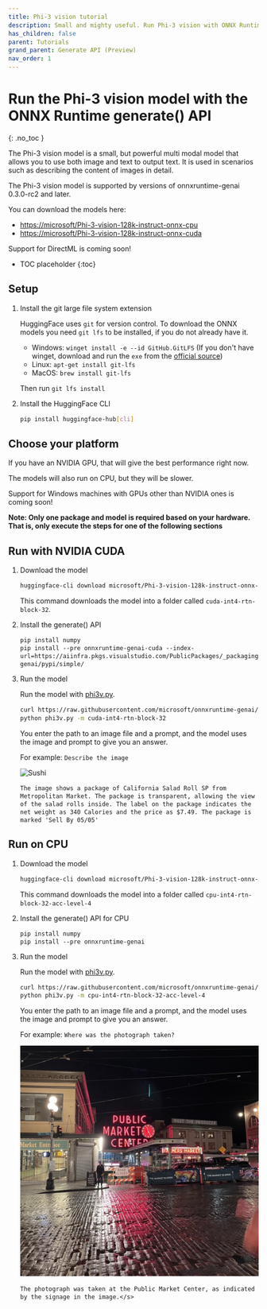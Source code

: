 ```yaml
---
title: Phi-3 vision tutorial
description: Small and mighty useful. Run Phi-3 vision with ONNX Runtime.
has_children: false
parent: Tutorials
grand_parent: Generate API (Preview)
nav_order: 1
---
```


# Run the Phi-3 vision model with the ONNX Runtime generate() API
{: .no_toc }

The Phi-3 vision model is a small, but powerful multi modal model that allows you to use both image and text to output text. It is used in scenarios such as describing the content of images in detail.

The Phi-3 vision model is supported by versions of onnxruntime-genai 0.3.0-rc2 and later.

You can download the models here:

* [https://microsoft/Phi-3-vision-128k-instruct-onnx-cpu](https://microsoft/Phi-3-vision-128k-instruct-onnx-cpu)
* [https://microsoft/Phi-3-vision-128k-instruct-onnx-cuda](https://microsoft/Phi-3-vision-128k-instruct-onnx-cuda)

Support for DirectML is coming soon!

* TOC placeholder
{:toc}

## Setup

1. Install the git large file system extension

   HuggingFace uses `git` for version control. To download the ONNX models you need `git lfs` to be installed, if you do not already have it.

   * Windows: `winget install -e --id GitHub.GitLFS` (If you don't have winget, download and run the `exe` from the [official source](https://docs.github.com/en/repositories/working-with-files/managing-large-files/installing-git-large-file-storage?platform=windows))
   * Linux: `apt-get install git-lfs`
   * MacOS: `brew install git-lfs`

   Then run `git lfs install`

2. Install the HuggingFace CLI

   ```bash
   pip install huggingface-hub[cli]
   ```

## Choose your platform

If you have an NVIDIA GPU, that will give the best performance right now.

The models will also run on CPU, but they will be slower.

Support for Windows machines with GPUs other than NVIDIA ones is coming soon!
 
**Note: Only one package and model is required based on your hardware. That is, only execute the steps for one of the following sections**

## Run with NVIDIA CUDA

1. Download the model

   ```bash
   huggingface-cli download microsoft/Phi-3-vision-128k-instruct-onnx-cuda --include cuda-int4-rtn-block-32/* --local-dir .
   ```
   This command downloads the model into a folder called `cuda-int4-rtn-block-32`.

2. Install the generate() API

   ```
   pip install numpy
   pip install --pre onnxruntime-genai-cuda --index-url=https://aiinfra.pkgs.visualstudio.com/PublicPackages/_packaging/onnxruntime-genai/pypi/simple/
   ```

3. Run the model

   Run the model with [phi3v.py](https://github.com/microsoft/onnxruntime-genai/blob/main/examples/python/phi3v.py).

   ```bash
   curl https://raw.githubusercontent.com/microsoft/onnxruntime-genai/main/examples/python/phi3v.py -o phi3v.py
   python phi3v.py -m cuda-int4-rtn-block-32 
   ```

   You enter the path to an image file and a prompt, and the model uses the image and prompt to give you an answer.

   For example: `Describe the image`

   ![Sushi](sushi.png) 

   ```
   The image shows a package of California Salad Roll SP from Metropolitan Market. The package is transparent, allowing the view of the salad rolls inside. The label on the package indicates the net weight as 340 Calories and the price as $7.49. The package is marked 'Sell By 05/05'
   ```

## Run on CPU

1. Download the model

   ```bash
   huggingface-cli download microsoft/Phi-3-vision-128k-instruct-onnx-cpu --include cpu-int4-rtn-block-32-acc-level-4/* --local-dir .
   ```

   This command downloads the model into a folder called `cpu-int4-rtn-block-32-acc-level-4`

2. Install the generate() API for CPU
   
   ```
   pip install numpy
   pip install --pre onnxruntime-genai
   ```

3. Run the model

   Run the model with [phi3v.py](https://github.com/microsoft/onnxruntime-genai/blob/main/examples/python/phi3v.py).

   ```bash
   curl https://raw.githubusercontent.com/microsoft/onnxruntime-genai/main/examples/python/phi3v.py -o phi3v.py
   python phi3v.py -m cpu-int4-rtn-block-32-acc-level-4
   ```

   You enter the path to an image file and a prompt, and the model uses the image and prompt to give you an answer.

   For example: `Where was the photograph taken?`

   ![Market](market.png)

   ```
   The photograph was taken at the Public Market Center, as indicated by the signage in the image.</s>
   ```
